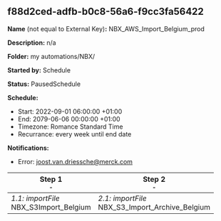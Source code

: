 ## f88d2ced-adfb-b0c8-56a6-f9cc3fa56422

**Name** (not equal to External Key)**:** NBX_AWS_Import_Belgium_prod

**Description:** n/a

**Folder:** my automations/NBX/

**Started by:** Schedule

**Status:** PausedSchedule

**Schedule:**

* Start: 2022-09-01 06:00:00 +01:00
* End: 2079-06-06 00:00:00 +01:00
* Timezone: Romance Standard Time
* Recurrance: every week until end date

**Notifications:**

* Error: joost.van.driessche@merck.com

| Step 1<br>_<small>-</small>_ | Step 2<br>_<small>-</small>_ |
| --- | --- |
| _1.1: importFile_<br>NBX_S3Import_Belgium | _2.1: importFile_<br>NBX_S3_Import_Archive_Belgium |
